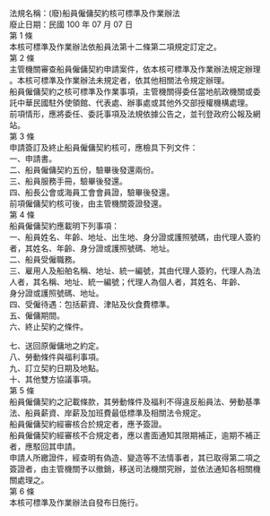 法規名稱：(廢)船員僱傭契約核可標準及作業辦法  
廢止日期：民國 100 年 07 月 07 日  
第 1 條  
本核可標準及作業辦法依船員法第十二條第二項規定訂定之。  
第 2 條  
主管機關審查船員僱傭契約申請案件，依本核可標準及作業辦法規定辦理  
。本核可標準及作業辦法未規定者，依其他相關法令規定辦理。  
船員僱傭契約之核可標準及作業事項，主管機關得委任當地航政機關或委  
託中華民國駐外使領館、代表處、辦事處或其他外交部授權機構處理。  
前項情形，應將委任、委託事項及法規依據公告之，並刊登政府公報及網  
站。  
第 3 條  
申請簽訂及終止船員僱傭契約核可，應檢具下列文件：  
一、申請書。  
二、船員僱傭契約五份，驗畢後發還兩份。  
三、船員服務手冊，驗畢後發還。  
四、船長公會或海員工會會員證，驗畢後發還。  
前項僱傭契約核可後，由主管機關簽證發還。  
第 4 條  
船員僱傭契約應載明下列事項：  
一、船員姓名、年齡、地址、出生地、身分證或護照號碼，由代理人簽約  
者，其姓名、年齡、身分證或護照號碼、地址。  
二、船員受僱職務。  
三、雇用人及船舶名稱、地址、統一編號，其由代理人簽約，代理人為法  
人者，其名稱、地址、統一編號；代理人為個人者，其姓名、年齡、  
身分證或護照號碼、地址。  
四、受僱待遇：包括薪資、津貼及伙食費標準。  
五、僱傭期間。  
六、終止契約之條件。  


七、送回原僱傭地之約定。  
八、勞動條件與福利事項。  
九、訂立契約日期及地點。  
十、其他雙方協議事項。  
第 5 條  
船員僱傭契約之記載條款，其勞動條件及福利不得違反船員法、勞動基準  
法、船員薪資、岸薪及加班費最低標準及相關法令規定。  
船員僱傭契約經審核合於規定者，應予簽證。  
船員僱傭契約經審核不合規定者，應以書面通知其限期補正，逾期不補正  
者，應駁回其申請。  
申請人所繳證件，經查明有偽造、變造等不法情事者，其已取得第二項之  
簽證者，由主管機關予以撤銷，移送司法機關究辦，並依法通知各相關機  
關處理之。  
第 6 條  
本核可標準及作業辦法自發布日施行。  


